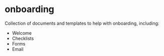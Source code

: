 # onboarding
Collection of documents and templates to help with onboarding, including:

* Welcome
* Checklists
* Forms
* Email
